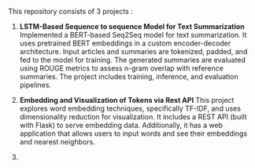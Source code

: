 This repository consists of 3 projects :

1. **LSTM-Based Sequence to sequence Model for Text Summarization** Implemented a BERT-based Seq2Seq model for text summarization. It uses pretrained BERT embeddings in a custom encoder-decoder architecture. Input articles and summaries are tokenized, padded, and fed to the model for training. The generated summaries are evaluated using ROUGE metrics to assess n-gram overlap with reference summaries. The project includes training, inference, and evaluation pipelines.

2. **Embedding and Visualization of Tokens via Rest API** This project explores word embedding techniques, specifically TF-IDF, and uses dimensionality reduction for visualization.  It includes a REST API (built with Flask) to serve embedding data.  Additionally, it has a web application that allows users to input words and see their embeddings and nearest neighbors.

3. 
